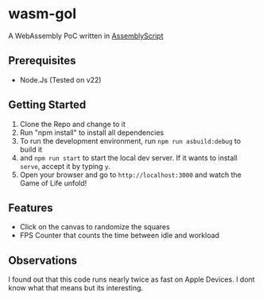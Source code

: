 # wasm-gol
A WebAssembly PoC written in [AssemblyScript](https://www.assemblyscript.org)

## Prerequisites
- Node.Js (Tested on v22)

## Getting Started
1. Clone the Repo and change to it
2. Run "npm install" to install all dependencies
3. To run the development environment, run `npm run asbuild:debug` to build it
4. and `npm run start` to start the local dev server. If it wants to install `serve`, accept it by typing `y`.
5. Open your browser and go to `http://localhost:3000` and watch the Game of Life unfold!

## Features
- Click on the canvas to randomize the squares
- FPS Counter that counts the time between idle and workload

## Observations
I found out that this code runs nearly twice as fast on Apple Devices. I dont know what that means but its interesting.
